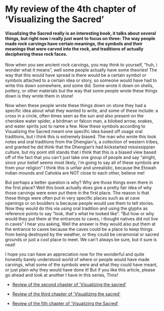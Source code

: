 # My review of the 4th chapter of ‘Visualizing the Sacred’


#### Visualizing the Sacred really is an interesting book, it talks about several things, but right now i really just want to focus on three: The way people made rock carvings have certain meanings, the symbols and their meanings that were carved into the rock, and traditions of actually deciphering these rock faces.


Now when you see ancient rock carvings, you may think to yourself, “huh, i wonder what it means”, well some people actually have some theories! The way that this would have spread is there would be a certain symbol or symbols attached to a certain idea or story, so someone would have had to write this down somewhere, and some did. Some wrote it down on shells, pottery, or other materials but the way that some people wrote these things down is they wrote them in stone!

Now when these people wrote these things down on stone they had a specific idea about what they wanted to write, and some of these include: a cross in a circle, often times seen as the sun and also present on the cherokee water spider, a birdman or falcon man, a bilobed arrow, snakes, and water spirits just to name a few. Now these symbols according to Visualizing the Sacred meant one specific idea based off osage oral traditions, but i think this is extremely biased. The man who wrote this took notes and oral traditions from the Dhengian's, a collection of western tribes, and granted he did think that the Dhengian’s had kickstarted mississippian culture, but my point still stands that i think that this is a biased view based off of the fact that you can't just take one group of people and say “alright, since your belief seems most likely, i'm going to say all of these symbols are from your religion” I think this is unfair and unrealistic, because the Etowah indian mounds and Cahokia are NOT close to each other, believe me!

But perhaps a better question is why? Why are those things even there in the first place? Well this book actually does give a pretty fair idea of why those carvings were even put there in the first place. The reason is that these things were often put in very specific places such as at cave openings or on boulders is because people would use them to tell stories. Now they would do this via using oral tradition and using the glyphs as reference points to say “look, that's what he looked like”. “But how or why would they put them at the entrances to caves, i thought natives did not live in caves” I hear you asking, Well the answer is they would also put them at the entrance to caves because the caves could be a place to keep things from being destroyed by the weather, or they could be ceramonial or sacred grounds or just a cool place to meet. We can't always be sure, but it sure is neat!

I hope you can have an appreciation now for the wonderful and quite honestly barely understood world of where or people would have made carvings, what some of the symbols were and what they could have meant, or just plain why they would have done it! 
But if you like this article, please go ahead and look at another I have in this series, Thnx!

- [Review of the second chapter of 'Visualizing the sacred'](https://lecartertimes.github.io/posttwo.html)

- [Review of the third chapter of 'Visualizing the sacred'](https://lecartertimes.github.io/postthree.html)

- [Review of the fith chapter of 'Visualizing the Sacred'](https://lecartertimes.github.io/postfive.html)
